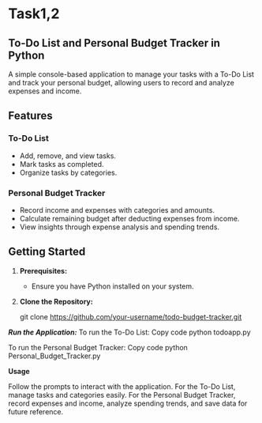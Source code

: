 # Task1,2

## To-Do List and Personal Budget Tracker in Python

A simple console-based application to manage your tasks with a To-Do List and track your personal budget, allowing users to record and analyze expenses and income.

## Features

### To-Do List
- Add, remove, and view tasks.
- Mark tasks as completed.
- Organize tasks by categories.

### Personal Budget Tracker
- Record income and expenses with categories and amounts.
- Calculate remaining budget after deducting expenses from income.
- View insights through expense analysis and spending trends.

## Getting Started

1. **Prerequisites:**
   - Ensure you have Python installed on your system.

2. **Clone the Repository:**
  
   git clone https://github.com/your-username/todo-budget-tracker.git

   


   
***Run the Application:***
To run the To-Do List:
Copy code
python todoapp.py


To run the Personal Budget Tracker:
Copy code
python Personal_Budget_Tracker.py



**Usage**




Follow the prompts to interact with the application.
For the To-Do List, manage tasks and categories easily.
For the Personal Budget Tracker, record expenses and income, analyze spending trends, and save data for future reference.
